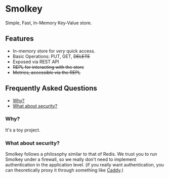 # Smolkey
Simple, Fast, In-Memory Key-Value store.

## Features
- In-memory store for *very* quick access.
- Basic Operations: PUT, GET, ~~DELETE~~
- Exposed via REST API
- ~~REPL for interacting with the store~~
- ~~Metrics, accessible via the REPL~~

## Frequently Asked Questions
- [Why?](#why)
- [What about security?](#what-about-security)

### Why?
It's a toy project.

### What about security?
Smolkey follows a philosophy similar to that of Redis. We trust you to run
Smolkey under a firewall, so we really don't need to implement authentication
in the application level. (if you really want authentication, you can
theoretically proxy it through something like
[Caddy](https://caddyserver.com/).)
